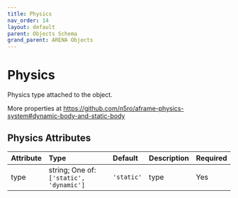 ```yaml
---
title: Physics
nav_order: 14
layout: default
parent: Objects Schema
grand_parent: ARENA Objects
---
```


<!--CAUTION: This file is autogenerated from https://github.com/arenaxr/arena-schemas. Changes made here may be overwritten.-->


Physics
=======


Physics type attached to the object. 

More properties at <a href='https://github.com/n5ro/aframe-physics-system#dynamic-body-and-static-body'>https://github.com/n5ro/aframe-physics-system#dynamic-body-and-static-body</a>

Physics Attributes
-------------------

|Attribute|Type|Default|Description|Required|
| :--- | :--- | :--- | :--- | :--- |
|type|string; One of: ```['static', 'dynamic']```|```'static'```|type|Yes|
